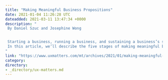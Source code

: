 ```yaml
---
title: "Making Meaningful Business Propositions"
date: 2021-01-04 11:26:28 UTC
dateadded: 2021-03-11 13:47:34 +0000
description: "
 By Daniel Szuc and Josephine Wong 


 Starting a business, running a business, and sustaining a business’s success implies that we have considered how to make a meaningful business proposition. Making meaningful business propositions requires continual effort, perpetual learning, and continuous improvement to clarify intentional practices and the drivers that underpin why you do what you do. The practices that are necessary to achieve this do not come easily. In fact, they include a number of factors that could provide, but do not always promise the chance of success in business. 
 In this article, we’ll describe the five stages of making meaningful business propositions. We’ve learned—and continue to learn—them from over 20 years of running a consulting business that explores products and platforms and considers their implications for professional development. Read More 
"
link: "https://www.uxmatters.com/mt/archives/2021/01/making-meaningful-business-propositions.php"
category:
directory:
- _directory/ux-matters.md
---
```


